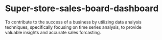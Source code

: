 # Super-store-sales-board-dashboard
To contribute to the success of a business by utilizing data analysis techniques, specifically focusing on time series analysis, to provide valuable insights and accurate sales forcasting.

